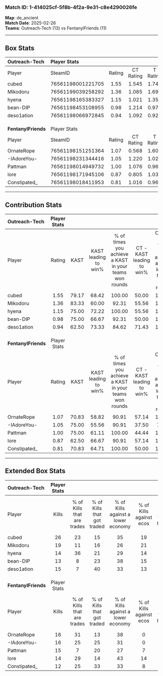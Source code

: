 ### Match ID: 1-414025cf-5f8b-4f2a-9e31-c8e4290026fe  
**Map**: de_ancient  
**Match Date**: 2025-02-26  
**Teams**: Outreach-Tech (13) vs FentanylFriends (11)  

---  

## Box Stats  

| **Outreach-Tech**   | Player Stats      |        |           |          |       |      |       |         |        |      |     |
| :- | :- | :-: | :-: | :-: | :-: | :-: | :-: | :-: | :-: | :-: | :-: |
| Player              | SteamID           | Rating | CT Rating | T Rating | KAST  | ADR  | Kills | Assists | Deaths | K/D  | HS% |
| cubed               | 76561198001221705 |  1.55  |   1.545   |  1.746   | 79.17 | 87.1 |  26   |    1    |   14   | 1.86 | 57  |
| Mikodoru            | 76561199039258292 |  1.36  |   1.085   |  1.693   | 83.33 | 83.0 |  19   |    7    |   13   | 1.46 | 63  |
| hyena               | 76561198165383327 |  1.15  |   1.021   |  1.359   | 75.00 | 87.3 |  14   |   10    |   13   | 1.08 | 42  |
| bean-DIP            | 76561198453108955 |  0.98  |   1.214   |  0.976   | 75.00 | 82.3 |  13   |    5    |   17   | 0.76 | 38  |
| deso1ation          | 76561198066972845 |  0.94  |   1.092   |  0.925   | 62.50 | 66.9 |  15   |    6    |   16   | 0.94 | 33  |
|                     |                   |        |           |          |       |      |       |         |        |      |     |
|                     |                   |        |           |          |       |      |       |         |        |      |     |
|                     |                   |        |           |          |       |      |       |         |        |      |     |
| **FentanylFriends** | Player Stats      |        |           |          |       |      |       |         |        |      |     |
| Player              | SteamID           | Rating | CT Rating | T Rating | KAST  | ADR  | Kills | Assists | Deaths | K/D  | HS% |
| OrnateRope          | 76561198151251364 |  1.07  |   0.568   |  1.606   | 70.83 | 69.6 |  16   |    5    |   15   | 1.07 | 75  |
| -IAdoreYou-         | 76561198231344416 |  1.05  |   1.220   |  1.020   | 75.00 | 72.7 |  16   |    3    |   17   | 0.94 | 68  |
| Pattman             | 76561198014949732 |  1.00  |   1.076   |  0.961   | 75.00 | 65.0 |  15   |    4    |   17   | 0.88 | 40  |
| lore                | 76561198171945106 |  0.87  |   0.805   |  1.033   | 62.50 | 72.4 |  14   |    5    |   18   | 0.78 | 57  |
| Constipated_        | 76561198018411953 |  0.81  |   1.016   |  0.962   | 70.83 | 63.7 |  12   |    9    |   20   | 0.60 | 50  |
---  

## Contribution Stats  

| **Outreach-Tech**   | Player Stats |       |                      |                                                        |                           |                                                             |                          |                                                            |
| :- | :-: | :-: | :-: | :-: | :-: | :-: | :-: | :-: |
| Player              |    Rating    | KAST  | KAST leading to win% | % of times you achieve a KAST in your teams won rounds | CT - KAST leading to win% | CT - % of times you achieve a KAST in your teams won rounds | T - KAST leading to win% | T - % of times you achieve a KAST in your teams won rounds |
| cubed               |     1.55     | 79.17 |        68.42         |                         100.00                         |           50.00           |                           100.00                            |          88.89           |                           100.00                           |
| Mikodoru            |     1.36     | 83.33 |        60.00         |                         92.31                          |           55.56           |                           100.00                            |          63.64           |                           87.50                            |
| hyena               |     1.15     | 75.00 |        72.22         |                         100.00                         |           55.56           |                           100.00                            |          88.89           |                           100.00                           |
| bean-DIP            |     0.98     | 75.00 |        66.67         |                         92.31                          |           50.00           |                           100.00                            |          87.50           |                           87.50                            |
| deso1ation          |     0.94     | 62.50 |        73.33         |                         84.62                          |           71.43           |                           100.00                            |          75.00           |                           75.00                            |
|                     |              |       |                      |                                                        |                           |                                                             |                          |                                                            |
|                     |              |       |                      |                                                        |                           |                                                             |                          |                                                            |
|                     |              |       |                      |                                                        |                           |                                                             |                          |                                                            |
| **FentanylFriends** | Player Stats |       |                      |                                                        |                           |                                                             |                          |                                                            |
| Player              |    Rating    | KAST  | KAST leading to win% | % of times you achieve a KAST in your teams won rounds | CT - KAST leading to win% | CT - % of times you achieve a KAST in your teams won rounds | T - KAST leading to win% | T - % of times you achieve a KAST in your teams won rounds |
| OrnateRope          |     1.07     | 70.83 |        58.82         |                         90.91                          |           57.14           |                           100.00                            |          60.00           |                           85.71                            |
| -IAdoreYou-         |     1.05     | 75.00 |        55.56         |                         90.91                          |           37.50           |                            75.00                            |          70.00           |                           100.00                           |
| Pattman             |     1.00     | 75.00 |        61.11         |                         100.00                         |           44.44           |                           100.00                            |          77.78           |                           100.00                           |
| lore                |     0.87     | 62.50 |        66.67         |                         90.91                          |           57.14           |                           100.00                            |          75.00           |                           85.71                            |
| Constipated_        |     0.81     | 70.83 |        64.71         |                         100.00                         |           50.00           |                           100.00                            |          77.78           |                           100.00                           |
---  

## Extended Box Stats  

| **Outreach-Tech**   | Player Stats |                            |                            |                                    |                         |                              |                                 |        |                             |                                     |                          |                               |                            |
| :- | :-: | :-: | :-: | :-: | :-: | :-: | :-: | :-: | :-: | :-: | :-: | :-: | :-: |
| Player              |    Kills     | % of Kills that are trades | % of Kills that got traded | % of Kills against a lower economy | % of Kills against ecos | % of Kills that are flawless | % of Kills that are close duels | Deaths | % of Deaths that get traded | % of Deaths against a lower economy | % of Deaths against ecos | % of Deaths that are flawless | % of Deaths that are close |
| cubed               |      26      |             23             |             15             |                 35                 |           19            |              58              |                0                |   14   |             29              |                  7                  |            0             |              79               |             0              |
| Mikodoru            |      19      |             11             |             16             |                 26                 |           21            |              68              |               11                |   13   |              8              |                  0                  |            0             |              69               |             8              |
| hyena               |      14      |             36             |             21             |                 29                 |           14            |              64              |                7                |   13   |             15              |                 23                  |            8             |              62               |             0              |
| bean-DIP            |      13      |             8              |             23             |                 38                 |           15            |              77              |                0                |   17   |             29              |                 18                  |            6             |              53               |             24             |
| deso1ation          |      15      |             7              |             40             |                 33                 |           13            |              67              |                7                |   16   |             19              |                 19                  |            6             |              69               |             6              |
|                     |              |                            |                            |                                    |                         |                              |                                 |        |                             |                                     |                          |                               |                            |
|                     |              |                            |                            |                                    |                         |                              |                                 |        |                             |                                     |                          |                               |                            |
|                     |              |                            |                            |                                    |                         |                              |                                 |        |                             |                                     |                          |                               |                            |
| **FentanylFriends** | Player Stats |                            |                            |                                    |                         |                              |                                 |        |                             |                                     |                          |                               |                            |
| Player              |    Kills     | % of Kills that are trades | % of Kills that got traded | % of Kills against a lower economy | % of Kills against ecos | % of Kills that are flawless | % of Kills that are close duels | Deaths | % of Deaths that get traded | % of Deaths against a lower economy | % of Deaths against ecos | % of Deaths that are flawless | % of Deaths that are close |
| OrnateRope          |      16      |             31             |             13             |                 38                 |            0            |              50              |                0                |   15   |             13              |                  7                  |            7             |              73               |             13             |
| -IAdoreYou-         |      16      |             25             |             25             |                 31                 |            0            |              75              |                6                |   17   |             24              |                 24                  |            6             |              76               |             6              |
| Pattman             |      15      |             7              |             20             |                 27                 |            7            |              67              |               13                |   17   |             18              |                 24                  |            6             |              65               |             0              |
| lore                |      14      |             29             |             14             |                 43                 |           14            |              57              |               14                |   18   |             11              |                 22                  |            6             |              61               |             6              |
| Constipated_        |      12      |             25             |             33             |                 33                 |            8            |              83              |                8                |   20   |             40              |                 30                  |            5             |              75               |             0              |
